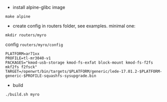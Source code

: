 - install alpine-glibc image
```
make alpine
```
- create config in routers folder, see examples. minimal one:
```
mkdir routers/myro
```
config `routers/myro/config`
```
PLATFORM=ar71xx
PROFILE=tl-mr3040-v1
PACKAGES="kmod-usb-storage kmod-fs-exfat block-mount kmod-fs-f2fs mkf2fs f2fsck"
TARGET=/openwrt/bin/targets/$PLATFORM/generic/lede-17.01.2-$PLATFORM-generic-$PROFILE-squashfs-sysupgrade.bin
```
- build
```
./build.sh myro
```
